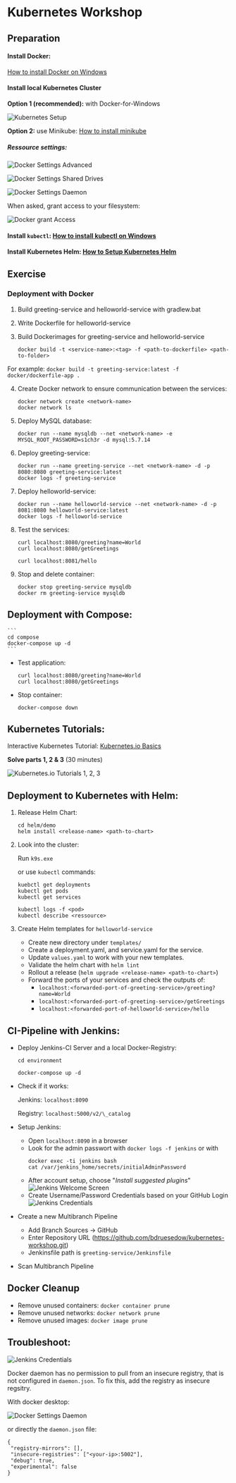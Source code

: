 # Kubernetes Workshop



## Preparation


#### Install Docker:

[How to install Docker on Windows](https://www.docker.com/products/docker-desktop)
#### Install local Kubernetes Cluster



**Option 1 (recommended):** with Docker-for-Windows

![Kubernetes Setup](https://raw.githubusercontent.com/bdruesedow/kubernetes-workshop/master/lecture/images/kubernetes.PNG)

**Option 2:** use Minikube: [How to install minikube](https://kubernetes.io/docs/tasks/tools/install-minikube/)

##### Ressource settings:

![Docker Settings Advanced](https://raw.githubusercontent.com/bdruesedow/kubernetes-workshop/master/lecture/images/ressources.PNG)

![Docker Settings Shared Drives](https://raw.githubusercontent.com/bdruesedow/kubernetes-workshop/master/lecture/images/drives.PNG)

![Docker Settings Daemon](https://raw.githubusercontent.com/bdruesedow/kubernetes-workshop/master/lecture/images/daemon.PNG)

When asked, grant access to your filesystem:

![Docker grant Access](https://raw.githubusercontent.com/bdruesedow/kubernetes-workshop/master/lecture/images/access.PNG)


#### Install `kubectl`: [How to install kubectl on Windows](https://kubernetes.io/de/docs/tasks/tools/install-kubectl/#installation-auf-windows-mit-chocolatey-oder-scoop)

#### Install Kubernetes Helm: [How to Setup Kubernetes Helm](https://helm.sh/docs/intro/install/)

## Exercise

### Deployment with Docker

1. Build greeting-service and helloworld-service with gradlew.bat
2. Write Dockerfile for helloworld-service
3. Build Dockerimages for greeting-service and helloworld-service

    ```
    docker build -t <service-name>:<tag> -f <path-to-dockerfile> <path-to-folder>
    ```
For example:
    ```
    docker build -t greeting-service:latest -f docker/dockerfile-app .
    ```

4. Create Docker network to ensure communication between the services:

    ```
    docker network create <network-name>
    docker network ls
    ```

5. Deploy MySQL database:

    ```
    docker run --name mysqldb --net <network-name> -e MYSQL_ROOT_PASSWORD=s1ch3r -d mysql:5.7.14
    ```

6. Deploy greeting-service:

    ```
    docker run --name greeting-service --net <network-name> -d -p 8080:8080 greeting-service:latest
    docker logs -f greeting-service
    ```

7. Deploy helloworld-service:

    ```
    docker run --name helloworld-service --net <network-name> -d -p 8081:8080 helloworld-service:latest
    docker logs -f helloworld-service
    ```

8. Test the services:

    ```
    curl localhost:8080/greeting?name=World
    curl localhost:8080/getGreetings

    curl localhost:8081/hello
    ```

8. Stop and delete container:

    ```
    docker stop greeting-service mysqldb
    docker rm greeting-service mysqldb
    ```

## Deployment with Compose:

    ```
    cd compose
    docker-compose up -d
    ```

* Test application:

    ```
    curl localhost:8080/greeting?name=World
    curl localhost:8080/getGreetings
    ```

* Stop container:

    ```
    docker-compose down
    ```

## Kubernetes Tutorials:

Interactive Kubernetes Tutorial: [Kubernetes.io Basics](https://kubernetes.io/de/docs/tutorials/kubernetes-basics/)

**Solve parts 1, 2 & 3**  (30 minutes)

![Kubernetes.io Tutorials 1, 2, 3](https://raw.githubusercontent.com/bdruesedow/kubernetes-workshop/master/lecture/images/k8s_tutorials.PNG)


## Deployment to Kubernetes with Helm:

1. Release Helm Chart:

    ```
    cd helm/demo
    helm install <release-name> <path-to-chart>
    ```

2. Look into the cluster:

    Run `k9s.exe`

    or use `kubectl` commands:

    ```
    kuebctl get deployments
    kubectl get pods
    kubectl get services

    kubectl logs -f <pod>
    kubectl describe <ressource>
    ```

3. Create Helm templates for `helloworld-service`
    * Create new directory under `templates/`
    * Create a deployment.yaml, and service.yaml for the service.
    * Update `values.yaml` to work with your new templates.
    * Validate the helm chart with `helm lint`
    * Rollout a release (`helm upgrade <release-name> <path-to-chart>`)
    * Forward the ports of your services and check the outputs of:
        * `localhost:<forwarded-port-of-greeting-service>/greeting?name=World`
        * `localhost:<forwarded-port-of-greeting-service>/getGreetings`
        * `localhost:<forwarded-port-of-helloworld-service>/hello`


## CI-Pipeline with Jenkins:

* Deploy Jenkins-CI Server and a local Docker-Registry:

    ```
    cd environment
    ```

    ```
    docker-compose up -d
    ```

* Check if it works:

    Jenkins: `localhost:8090`

    Registry: `localhost:5000/v2/\_catalog`

* Setup Jenkins:
    * Open `localhost:8090` in a browser
    * Look for the admin passwort with `docker logs -f jenkins` or with
        ```
        docker exec -ti jenkins bash
        cat /var/jenkins_home/secrets/initialAdminPassword
        ```
    * After account setup, choose "*Install suggested plugins*"
    ![Jenkins Welcome Screen](https://raw.githubusercontent.com/bdruesedow/kubernetes-workshop/master/lecture/images/jenkins.PNG)
    * Create Username/Password Credentials based on your GitHub Login
    ![Jenkins Credentials](https://raw.githubusercontent.com/bdruesedow/kubernetes-workshop/master/lecture/images/jenkins_credentials.PNG)

* Create a new Multibranch Pipeline
    * Add Branch Sources -> GitHub
    * Enter Repository URL (https://github.com/bdruesedow/kubernetes-workshop.git)
    * Jenkinsfile path is `greeting-service/Jenkinsfile`
* Scan Multibranch Pipeline

## Docker Cleanup

* Remove unused containers: `docker container prune`
* Remove unused networks: `docker network prune`
* Remove unused images: `docker image prune`

## Troubleshoot:

![Jenkins Credentials](https://raw.githubusercontent.com/bdruesedow/kubernetes-workshop/master/lecture/images/registry_error.PNG)

Docker daemon has no permission to pull from an insecure registry, that is not configured in `daemon.json`. To fix this, add the registry as insecure regsitry.

With docker desktop:

![Docker Settings Daemon](https://raw.githubusercontent.com/bdruesedow/kubernetes-workshop/master/lecture/images/daemon.PNG)

or directly the `daemon.json` file:

```               
{                                           
 "registry-mirrors": [],                   
 "insecure-registries": ["<your-ip>:5002"],
 "debug": true,                            
 "experimental": false                     
}                                           
```
